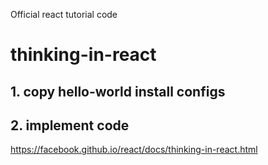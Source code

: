 Official react tutorial code
# thinking-in-react
## 1. copy hello-world install configs
## 2. implement code
https://facebook.github.io/react/docs/thinking-in-react.html
